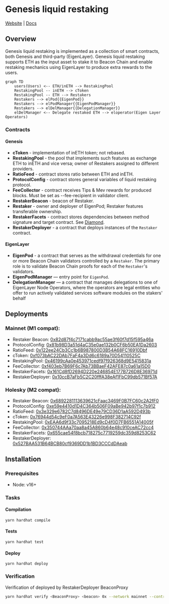 # Genesis liquid restaking
[Website](https://www.genesislrt.com/) | [Docs](https://docs.genesislrt.com/)

## Overview
Genesis liquid restaking is implemented as a collection of smart contracts, both Genesis and third-party (EigenLayer).
Genesis liquid restaking supports ETH as the input asset to stake it to Beacon Chain and enable restaking mechanics using EigenLayer to produce extra rewards to the users.

```mermaid
graph TD
    users(Users) <-- ETH/inETH --> RestakingPool
    RestakingPool -- inETH --> cToken
    RestakingPool -- ETH --> Restakers
    Restakers --> elPod{{EigenPod}}
    Restakers --> elPodManager{{EigenPodManager}}
    Restakers --> elDelManager{{DelegationManager}}
    elDelManager <-- Delegate restaked ETH --> eloperator(Eigen Layer Operators)
```

### Contracts
#### Genesis
* **cToken** - implementation of inETH token; not rebased.
* **RestakingPool** - the pool that implements such features as exchange ETH to inETH and vice versa; owner of Restakers assigned to different providers.
* **RatioFeed** - contract stores ratio between ETH and inETH.
* **ProtocolConfig** - contract stores general variables of liquid restaking protocol.
* **FeeCollector** - contract receives Tips & Mev rewards for produced blocks. Must be set as --fee-recipient in validator client.
* **RestakerBeacon** - beacon of Restaker.
* **Restaker** - owner and deployer of EigenPod; Restaker features transferable ownership.
* **RestakerFacets** - contract stores dependencies between method signature and target contract. See [Diamond](https://eips.ethereum.org/EIPS/eip-253).
* **RestakerDeployer** - a contract that deploys instances of the `Restaker` contract.
#### EigenLayer
* **EigenPod** - a contract that serves as the withdrawal credentials for one or more Beacon Chain validators controlled by a `Restaker`. The primary role is to validate Beacon Chain proofs for each of the `Restaker`'s validators.
* **EigenPodManager** — entry point for `EigenPod`.
* **DelegationManager** — a contract that manages delegations to one of EigenLayer Node Operators, where the operators are legal entities who offer to run actively validated services software modules on the stakers' behalf

## Deployments

### Mainnet (M1 compat):
* Restaker Beacon: [0x82d87f4c7171cabb9ac55ae3f60f7d15f595a46a](https://etherscan.io/address/0x82d87f4c7171cabb9ac55ae3f60f7d15f595a46a)
* ProtocolConfig: [0x81b98D3a51d4aC35e0ae132b0CF6b50EA1Da2603](https://etherscan.io/address/0x81b98D3a51d4aC35e0ae132b0CF6b50EA1Da2603)
* RatioFeed: [0x122ee24Cb3Cc1b6B987800D3B54A68FC16910Dbf](https://etherscan.io/address/0x122ee24Cb3Cc1b6B987800D3B54A68FC16910Dbf)
* cToken: [0xf073bAC22DAb7FaF4a3Dd6c6189a70D54110525C](https://etherscan.io/address/0xf073bAC22DAb7FaF4a3Dd6c6189a70D54110525C)
* RestakingPool: [0x46199cAa0e453971cedf97f926368d9E5415831a](https://etherscan.io/address/0x46199cAa0e453971cedf97f926368d9E5415831a)
* FeeCollector: [0xf403eb7B69F6c7Ab73BBaeF42AFE87c0a61a15D0](https://etherscan.io/address/0xf403eb7B69F6c7Ab73BBaeF42AFE87c0a61a15D0)
* RestakerFacets: [0x161Cd8fD2694D220e246854E177B726D8E36971d](https://etherscan.io/address/0x161Cd8fD2694D220e246854E177B726D8E36971d)
* RestakerDeployer: [0x10ccB7aFb5C2C20fffA38eAf1FbC99db571Bf57A](https://etherscan.io/address/0x10ccB7aFb5C2C20fffA38eAf1FbC99db571Bf57A)
  
### Holesky (M2 compat):
* Restaker Beacon: [0x6892281113639621cFaac3469F0B7FC60c2A2fF0](https://holesky.etherscan.io/address/0x6892281113639621cFaac3469F0B7FC60c2A2fF0)
* ProtocolConfig: [0xe59e4410d1D4C364b506F09aBe942b97f1c7b912](https://holesky.etherscan.io/address/0xe59e4410d1D4C364b506F09aBe942b97f1c7b912)
* RatioFeed: [0x3e329e6782C7d8496DE49e79CD36D1aA592D493b](https://holesky.etherscan.io/address/0x3e329e6782C7d8496DE49e79CD36D1aA592D493b)
* cToken: [0x76944d54c9eF0a7A563E43226e998F382714C92f](https://holesky.etherscan.io/address/0x76944d54c9eF0a7A563E43226e998F382714C92f)
* RestakingPool: [0xEAA6d9f33c7095218Ed9cD4f0D7FB6551A14005f](https://holesky.etherscan.io/address/0xEAA6d9f33c7095218Ed9cD4f0D7FB6551A14005f)
* FeeCollector: [0x350744AAa70aa8a45A860b64e48c910ceAC72cc4](https://holesky.etherscan.io/address/0x350744AAa70aa8a45A860b64e48c910ceAC72cc4)
* RestakerFacets: [0x655cae54f8bcb718275c7719259dc359d8253C62](https://holesky.etherscan.io/address/0x655cae54f8bcb718275c7719259dc359d8253C62)
* RestakerDeployer: [0x527BAA531B64BCB80cf9369DD1b1BD3CCCdDAeab](https://holesky.etherscan.io/address/0x527BAA531B64BCB80cf9369DD1b1BD3CCCdDAeab)

## Installation

### Prerequisites
* Node: v16+

### Tasks
#### Compilation
`yarn hardhat compile`
#### Tests
`yarn hardhat test`
#### Deploy
`yarn hardhat deploy`

### Verification
Verification of deployed by RestakerDeployer BeaconProxy
```bash
yarn hardhat verify <BeaconProxy> <beacon> 0x --network mainnet --contract @openzeppelin/contracts/proxy/beacon/BeaconProxy.sol:BeaconProxy
```
